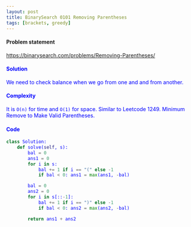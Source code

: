 ```yaml
---
layout: post
title: BinarySearch 0101 Removing Parentheses
tags: [brackets, greedy]
---
```


#### Problem statement

<a href="https://binarysearch.com/problems/Removing-Parentheses/"> <font color = blue>https://binarysearch.com/problems/Removing-Parentheses/

#### Solution
We need to check balance when we go from one and and from another.

#### Complexity
It is `O(n)` for time and `O(1)` for space. Similar to Leetcode 1249. Minimum Remove to Make Valid Parentheses.

#### Code
```python
class Solution:
    def solve(self, s):
        bal = 0
        ans1 = 0
        for i in s:
            bal += 1 if i == "(" else -1
            if bal < 0: ans1 = max(ans1, -bal)

        bal = 0
        ans2 = 0
        for i in s[::-1]:
            bal += 1 if i == ")" else -1
            if bal < 0: ans2 = max(ans2, -bal)

        return ans1 + ans2
```
